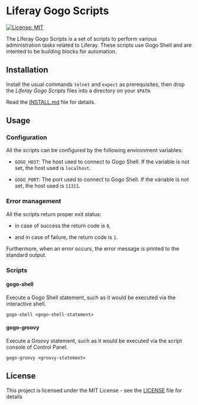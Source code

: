 # Liferay Gogo Scripts

[![License: MIT](https://img.shields.io/badge/License-MIT-brightgreen.svg)](https://opensource.org/licenses/MIT)

The Liferay Gogo Scripts is a set of scripts to perform various administration tasks related to Liferay. These scripts use Gogo Shell and are intented to be building blocks for automation.

## Installation

Install the usual commands `telnet` and `expect` as prerequisites, then drop the *Liferay Gogo Scripts* files into a directory on your `$PATH`. 

Read the [INSTALL.md](INSTALL.md) file for details.

## Usage

### Configuration

All the scripts can be configured by the following environment variables:

* `GOGO_HOST`: The host used to connect to Gogo Shell. If the variable is not set, the host used is `localhost`.

* `GOGO_PORT`: The port used to connect to Gogo Shell. If the variable is not set, the host used is `11311`.

### Error management

All the scripts return proper exit status:

* in case of success the return code is `0`,

* and in case of failure, the return code is `1`.

Furthermore, when an error occurs, the error message is printed to the standard output.

### Scripts

#### gogo-shell

Execute a Gogo Shell statement, such as it would be executed via the interactive shell.

```
gogo-shell <gogo-shell-statement>
```

#### gogo-groovy

Execute a Groovy statement, such as it would be executed via the script console of Control Panel. 

```
gogo-groovy <groovy-statement>
```

## License

This project is licensed under the MIT License - see the [LICENSE](LICENSE) file for details

